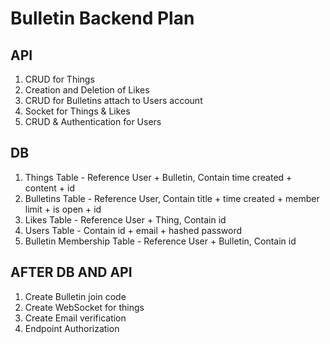 # Bulletin Backend Plan

## API

1. CRUD for Things
2. Creation and Deletion of Likes
3. CRUD for Bulletins attach to Users account
4. Socket for Things & Likes
5. CRUD & Authentication for Users

## DB

1. Things Table - Reference User + Bulletin, Contain time created + content + id
2. Bulletins Table - Reference User, Contain title + time created + member limit + is open + id
3. Likes Table - Reference User + Thing, Contain id
4. Users Table - Contain id + email + hashed password
5. Bulletin Membership Table - Reference User + Bulletin, Contain id

## AFTER DB AND API

1. Create Bulletin join code
2. Create WebSocket for things
3. Create Email verification
4. Endpoint Authorization
